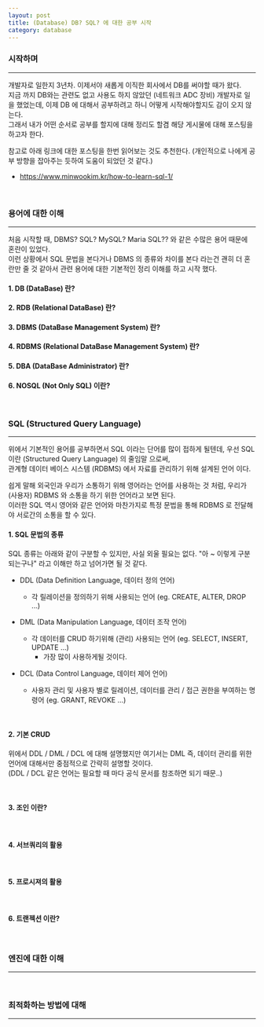 ```yaml
---
layout: post
title: (Database) DB? SQL? 에 대한 공부 시작
category: database
---
```


### 시작하며

- - -

개발자로 일한지 3년차. 이제서야 새롭게 이직한 회사에서 DB를 써야할 때가 왔다. <br>
지금 까지 DB와는 관련도 없고 사용도 하지 않았던 (네트워크 ADC 장비) 개발자로 일을 했었는데, 이제 DB 에 대해서 공부하려고 하니 어떻게 시작해야할지도 감이 오지 않는다. <br>
그래서 내가 어떤 순서로 공부를 할지에 대해 정리도 할겸 해당 게시물에 대해 포스팅을 하고자 한다.


참고로 아래 링크에 대한 포스팅을 한번 읽어보는 것도 추천한다. (개인적으로 나에게 공부 방향을 잡아주는 듯하여 도움이 되었던 것 같다.)

- https://www.minwookim.kr/how-to-learn-sql-1/

&nbsp;
&nbsp;


### 용어에 대한 이해

- - -

처음 시작할 때, DBMS? SQL? MySQL? Maria SQL?? 와 같은 수많은 용어 때문에 혼란이 있었다. <br>
이런 상황에서 SQL 문법을 본다거나 DBMS 의 종류와 차이를 본다 라는건 괜히 더 혼란만 줄 것 같아서 관련 용어에 대한 기본적인 정리 이해를 하고 시작 했다.

#### 1. DB (DataBase) 란?

#### 2. RDB (Relational DataBase) 란?

#### 3. DBMS (DataBase Management System) 란?

#### 4. RDBMS (Relational DataBase Management System) 란?

#### 5. DBA (DataBase Administrator) 란?

#### 6. NOSQL (Not Only SQL) 이란?

&nbsp;
&nbsp;


### SQL (Structured Query Language)

- - -

위에서 기본적인 용어를 공부하면서 SQL 이라는 단어를 많이 접하게 될텐데, 우선 SQL 이란 (Structured Query Language) 의 줄임말 으로써, <br>
관계형 데이터 베이스 시스템 (RDBMS) 에서 자료를 관리하기 위해 설계된 언어 이다. <br>

쉽게 말해 외국인과 우리가 소통하기 위해 영어라는 언어를 사용하는 것 처럼, 우리가 (사용자) RDBMS 와 소통을 하기 위한 언어라고 보면 된다. <br>
이러한 SQL 역시 영어와 같은 언어와 마찬가지로 특정 문법을 통해 RDBMS 로 전달해야 서로간의 소통을 할 수 있다. <br>

#### 1. SQL 문법의 종류

SQL 종류는 아래와 같이 구분할 수 있지만, 사실 외울 필요는 없다. "아 ~ 이렇게 구분되는구나" 라고 이해만 하고 넘어가면 될 것 같다.

- DDL (Data Definition Language, 데이터 정의 언어)
    - 각 릴레이션을 정의하기 위해 사용되는 언어 (eg. CREATE, ALTER, DROP ...)

- DML (Data Manipulation Language, 데이터 조작 언어)
    - 각 데이터를 CRUD 하기위해 (관리) 사용되는 언어 (eg. SELECT, INSERT, UPDATE ...)
        - 가장 많이 사용하게될 것이다.

- DCL (Data Control Language, 데이터 제어 언어)
    - 사용자 관리 및 사용자 별로 릴레이션, 데이터를 관리 / 접근 권한을 부여하는 명령어 (eg. GRANT, REVOKE ...)

&nbsp;

#### 2. 기본 CRUD

위에서 DDL / DML / DCL 에 대해 설명했지만 여기서는 DML 즉, 데이터 관리를 위한 언어에 대해서만 중점적으로 간략히 설명할 것이다. <br>
(DDL / DCL 같은 언어는 필요할 때 마다 공식 문서를 참조하면 되기 때문..)

&nbsp;

#### 3. 조인 이란?

&nbsp;

#### 4. 서브쿼리의 활용

&nbsp;

#### 5. 프로시져의 활용

&nbsp;

#### 6. 트랜젝션 이란?

&nbsp;
&nbsp;

### 엔진에 대한 이해

- - -

&nbsp;
&nbsp;


### 최적화하는 방법에 대해

- - -



